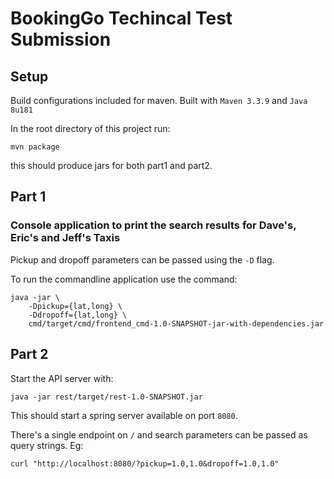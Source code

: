 # BookingGo Techincal Test Submission

## Setup

Build configurations included for maven. Built with `Maven 3.3.9` and `Java 8u181`

In the root directory of this project run:

```
mvn package
```

this should produce jars for both part1 and part2.

## Part 1

### Console application to print the search results for Dave's, Eric's and Jeff's Taxis

Pickup and dropoff parameters can be passed using the `-D` flag.

To run the commandline application use the command:

```
java -jar \
    -Dpickup={lat,long} \
    -Ddropoff={lat,long} \
    cmd/target/cmd/frontend_cmd-1.0-SNAPSHOT-jar-with-dependencies.jar 
```

## Part 2

Start the API server with:

`java -jar rest/target/rest-1.0-SNAPSHOT.jar`

This should start a spring server available on port `8080`.

There's a single endpoint on `/` and search parameters can be passed as query
strings. Eg:

`curl "http://localhost:8080/?pickup=1.0,1.0&dropoff=1.0,1.0"`

